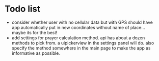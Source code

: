 #  Todo list 

- consider whether user with no cellular data but with GPS should have app automatically put in new coordinates without name of place... maybe its for the best!
- add settings for prayer calculation method. api has about a dozen methods to pick from. a uipickerview in the settings panel will do. also specify the method somewhere in the main page to make the app as informative as possible. 


